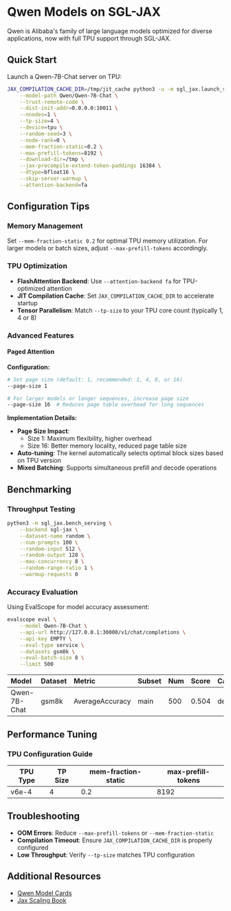 # Qwen Models on SGL-JAX

Qwen is Alibaba's family of large language models optimized for diverse applications, now with full TPU support through SGL-JAX.

## Quick Start

Launch a Qwen-7B-Chat server on TPU:

```bash
JAX_COMPILATION_CACHE_DIR=/tmp/jit_cache python3 -u -m sgl_jax.launch_server \
    --model-path Qwen/Qwen-7B-Chat \
    --trust-remote-code \
    --dist-init-addr=0.0.0.0:10011 \
    --nnodes=1 \
    --tp-size=4 \
    --device=tpu \
    --random-seed=3 \
    --node-rank=0 \
    --mem-fraction-static=0.2 \
    --max-prefill-tokens=8192 \
    --download-dir=/tmp \
    --jax-precompile-extend-token-paddings 16384 \
    --dtype=bfloat16 \
    --skip-server-warmup \
    --attention-backend=fa
```

## Configuration Tips

### Memory Management
Set `--mem-fraction-static 0.2` for optimal TPU memory utilization. For larger models or batch sizes, adjust `--max-prefill-tokens` accordingly.

### TPU Optimization
- **FlashAttention Backend**: Use `--attention-backend fa` for TPU-optimized attention
- **JIT Compilation Cache**: Set `JAX_COMPILATION_CACHE_DIR` to accelerate startup
- **Tensor Parallelism**: Match `--tp-size` to your TPU core count (typically 1, 4 or 8)

### Advanced Features
#### Paged Attention
**Configuration:**
```bash
# Set page size (default: 1, recommended: 1, 4, 8, or 16)
--page-size 1

# For larger models or longer sequences, increase page size
--page-size 16  # Reduces page table overhead for long sequences
```

**Implementation Details:**
- **Page Size Impact**:
  - Size 1: Maximum flexibility, higher overhead
  - Size 16: Better memory locality, reduced page table size
- **Auto-tuning**: The kernel automatically selects optimal block sizes based on TPU version
- **Mixed Batching**: Supports simultaneous prefill and decode operations


## Benchmarking

### Throughput Testing
```bash
python3 -m sgl_jax.bench_serving \
    --backend sgl-jax \
    --dataset-name random \
    --num-prompts 100 \
    --random-input 512 \
    --random-output 128 \
    --max-concurrency 8 \
    --random-range-ratio 1 \
    --warmup-requests 0
```

### Accuracy Evaluation
Using EvalScope for model accuracy assessment:
```bash
evalscope eval \
    --model Qwen-7B-Chat \
    --api-url http://127.0.0.1:30000/v1/chat/completions \
    --api-key EMPTY \
    --eval-type service \
    --datasets gsm8k \
    --eval-batch-size 8 \
    --limit 500
```
| Model        | Dataset | Metric          | Subset | Num | Score | Cat.0   |
| :----------- | :------ | :-------------- | :----- | :-- | :---- | :------ |
| Qwen-7B-Chat | gsm8k   | AverageAccuracy | main   | 500 | 0.504 | default |

## Performance Tuning

### TPU Configuration Guide

| TPU Type | TP Size | mem-fraction-static | max-prefill-tokens |
|----------|---------|--------------------|--------------------|
| v6e-4    | 4       | 0.2                | 8192               |


## Troubleshooting

- **OOM Errors**: Reduce `--max-prefill-tokens` or `--mem-fraction-static`
- **Compilation Timeout**: Ensure `JAX_COMPILATION_CACHE_DIR` is properly configured
- **Low Throughput**: Verify `--tp-size` matches TPU configuration


## Additional Resources

- [Qwen Model Cards](https://huggingface.co/Qwen)
- [Jax Scaling Book](https://jax-ml.github.io/scaling-book/)
